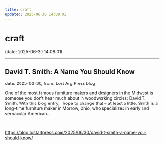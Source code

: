 ```yaml
---
title: craft
updated: 2025-06-30 14:08:01
---
```


# craft

(date: 2025-06-30 14:08:01)

---

## David T. Smith: A Name You Should Know

date: 2025-06-30, from: Lost Arg Press blog

One of the most famous furniture makers and designers in the Midwest is someone you don’t hear much about in woodworking circles: David T. Smith. With this blog entry, I hope to change that – at least a little. Smith is a long-time furniture maker in Morrow, Ohio, who specializes in early and vernacular American... 

<br> 

<https://blog.lostartpress.com/2025/06/30/david-t-smith-a-name-you-should-know/>

